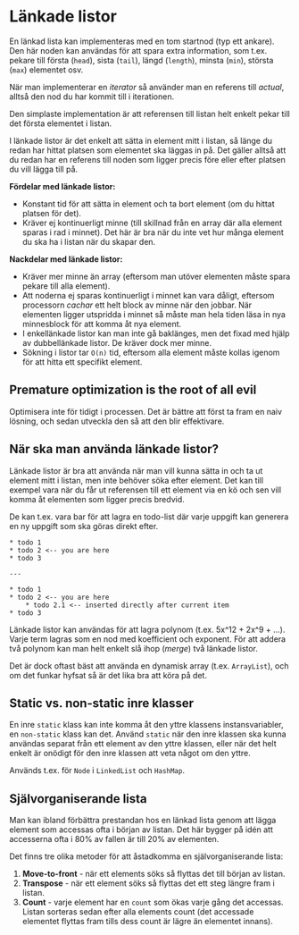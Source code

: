 # Länkade listor

En länkad lista kan implementeras med en tom startnod (typ ett ankare). Den här noden kan användas för att spara extra information, som t.ex. pekare till första (`head`), sista (`tail`), längd (`length`), minsta (`min`), största (`max`) elementet osv.

När man implementerar en *iterator* så använder man en referens till *actual*, alltså den nod du har kommit till i iterationen.

Den simplaste implementation är att referensen till listan helt enkelt pekar till det första elementet i listan.

I länkade listor är det enkelt att sätta in element mitt i listan, så länge du redan har hittat platsen som elementet ska läggas in på. Det gäller alltså att du redan har en referens till noden som ligger precis före eller efter platsen du vill lägga till på.

**Fördelar med länkade listor:**
+ Konstant tid för att sätta in element och ta bort element (om du hittat platsen för det).
+ Kräver ej kontinuerligt minne (till skillnad från en array där alla element sparas i rad i minnet). Det här är bra när du inte vet hur många element du ska ha i listan när du skapar den.

**Nackdelar med länkade listor:**
- Kräver mer minne än array (eftersom man utöver elementen måste spara pekare till alla element).
- Att noderna ej sparas kontinuerligt i minnet kan vara dåligt, eftersom processorn *cachar* ett helt block av minne när den jobbar. När elementen ligger utspridda i minnet så måste man hela tiden läsa in nya minnesblock för att komma åt nya element.
- I enkellänkade listor kan man inte gå baklänges, men det fixad med hjälp av dubbellänkade listor. De kräver dock mer minne.
- Sökning i listor tar `O(n)` tid, eftersom alla element måste kollas igenom för att hitta ett specifikt element.

## Premature optimization is the root of all evil

Optimisera inte för tidigt i processen. Det är bättre att först ta fram en naiv lösning, och sedan utveckla den så att den blir effektivare.

## När ska man använda länkade listor?

Länkade listor är bra att använda när man vill kunna sätta in och ta ut element mitt i listan, men inte behöver söka efter element. Det kan till exempel vara när du får ut referensen till ett element via en kö och sen vill komma åt elementen som ligger precis bredvid.

De kan t.ex. vara bar för att lagra en todo-list där varje uppgift kan generera en ny uppgift som ska göras direkt efter.

    * todo 1
    * todo 2 <-- you are here
    * todo 3
    
    ---
    
    * todo 1
    * todo 2 <-- you are here
        * todo 2.1 <-- inserted directly after current item
    * todo 3

Länkade listor kan användas för att lagra polynom (t.ex. 5x^12 + 2x^9 + ...). Varje term lagras som en nod med koefficient och exponent. För att addera två polynom kan man helt enkelt slå ihop (*merge*) två länkade listor.

Det är dock oftast bäst att använda en dynamisk array (t.ex. `ArrayList`), och om det funkar hyfsat så är det lika bra att köra på det.

## Static vs. non-static inre klasser

En inre `static` klass kan inte komma åt den yttre klassens instansvariabler, en `non-static` klass kan det. Använd `static` när den inre klassen ska kunna användas separat från ett element av den yttre klassen, eller när det helt enkelt är onödigt för den inre klassen att veta något om den yttre.

Används t.ex. för `Node` i `LinkedList` och `HashMap`.

## Självorganiserande lista

Man kan ibland förbättra prestandan hos en länkad lista genom att lägga element som accessas ofta i början av listan. Det här bygger på idén att accesserna ofta i 80% av fallen är till 20% av elementen.

Det finns tre olika metoder för att åstadkomma en självorganiserande lista:

1. **Move-to-front** - när ett elements söks så flyttas det till början av listan.
2. **Transpose** - när ett element söks så flyttas det ett steg längre fram i listan.
3. **Count** - varje element har en `count` som ökas varje gång det accessas. Listan sorteras sedan efter alla elements count (det accessade elementet flyttas fram tills dess count är lägre än elementet innans).